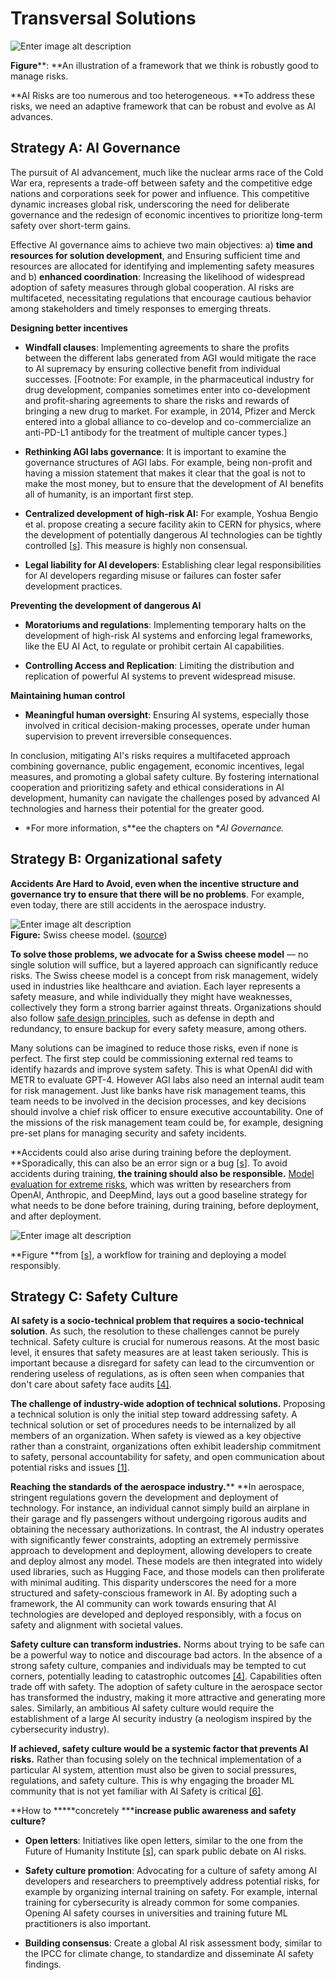 # Transversal Solutions

![Enter image alt description](Images/OxO_Image_7.png)

**Figure****: **An illustration of a framework that we think is robustly good to manage risks.

**AI Risks are too numerous and too heterogeneous. **To address these risks, we need an adaptive framework that can be robust and evolve as AI advances.

## Strategy A: AI Governance

The pursuit of AI advancement, much like the nuclear arms race of the Cold War era, represents a trade-off between safety and the competitive edge nations and corporations seek for power and influence. This competitive dynamic increases global risk, underscoring the need for deliberate governance and the redesign of economic incentives to prioritize long-term safety over short-term gains.

Effective AI governance aims to achieve two main objectives: a) **time and resources for solution development**, and Ensuring sufficient time and resources are allocated for identifying and implementing safety measures and b) **enhanced coordination**: Increasing the likelihood of widespread adoption of safety measures through global cooperation. AI risks are multifaceted, necessitating regulations that encourage cautious behavior among stakeholders and timely responses to emerging threats.

**Designing better incentives**

- **Windfall clauses**: Implementing agreements to share the profits between the different labs generated from AGI would mitigate the race to AI supremacy by ensuring collective benefit from individual successes. [Footnote: For example, in the pharmaceutical industry for drug development, companies sometimes enter into co-development and profit-sharing agreements to share the risks and rewards of bringing a new drug to market. For example, in 2014, Pfizer and Merck entered into a global alliance to co-develop and co-commercialize an anti-PD-L1 antibody for the treatment of multiple cancer types.]

- **Rethinking AGI labs governance**: It is important to examine the governance structures of AGI labs. For example, being non-profit and having a mission statement that makes it clear that the goal is not to make the most money, but to ensure that the development of AI benefits all of humanity, is an important first step.

- **Centralized development of high-risk AI:** For example, Yoshua Bengio et al. propose creating a secure facility akin to CERN for physics, where the development of potentially dangerous AI technologies can be tightly controlled [[s](https://yoshuabengio.org/2023/06/24/faq-on-catastrophic-ai-risks/)]. This measure is highly non consensual. 

- **Legal liability for AI developers**: Establishing clear legal responsibilities for AI developers regarding misuse or failures can foster safer development practices.

**Preventing the development of dangerous AI**

- **Moratoriums and regulations**: Implementing temporary halts on the development of high-risk AI systems and enforcing legal frameworks, like the EU AI Act, to regulate or prohibit certain AI capabilities.

- **Controlling Access and Replication**: Limiting the distribution and replication of powerful AI systems to prevent widespread misuse.

**Maintaining human control**

- **Meaningful human oversight**: Ensuring AI systems, especially those involved in critical decision-making processes, operate under human supervision to prevent irreversible consequences.

In conclusion, mitigating AI's risks requires a multifaceted approach combining governance, public engagement, economic incentives, legal measures, and promoting a global safety culture. By fostering international cooperation and prioritizing safety and ethical considerations in AI development, humanity can navigate the challenges posed by advanced AI technologies and harness their potential for the greater good.

- *For more information, s**ee the chapters on **AI Governance.*

## Strategy B: Organizational safety

**Accidents Are Hard to Avoid, even when the incentive structure and governance try to ensure that there will be no problems**. For example, even today, there are still accidents in the aerospace industry. 

![Enter image alt description](Images/O9c_Image_8.png)
 \
**Figure:** Swiss cheese model. ([source](https://www.safe.ai/ai-risk))

**To solve those problems, we advocate for a Swiss cheese model** — no single solution will suffice, but a layered approach can significantly reduce risks. The Swiss cheese model is a concept from risk management, widely used in industries like healthcare and aviation. Each layer represents a safety measure, and while individually they might have weaknesses, collectively they form a strong barrier against threats. Organizations should also follow [safe design principles](https://arxiv.org/pdf/2206.05862.pdf), such as defense in depth and redundancy, to ensure backup for every safety measure, among others.

Many solutions can be imagined to reduce those risks, even if none is perfect. The first step could be commissioning external red teams to identify hazards and improve system safety. This is what OpenAI did with METR to evaluate GPT-4. However AGI labs also need an internal audit team for risk management. Just like banks have risk management teams, this team needs to be involved in the decision processes, and key decisions should involve a chief risk officer to ensure executive accountability. One of the missions of the risk management team could be, for example, designing pre-set plans for managing security and safety incidents.

**Accidents could also arise during training before the deployment. **Sporadically, this can also be an error sign or a bug [[s](https://arxiv.org/pdf/1909.08593.pdf#page=12)]. To avoid accidents during training, **the training should also be ****responsible****.** [Model evaluation for extreme risks](https://arxiv.org/abs/2305.15324), which was written by researchers from OpenAI, Anthropic, and DeepMind, lays out a good baseline strategy for what needs to be done before training, during training, before deployment, and after deployment.

![Enter image alt description](Images/lrm_Image_9.png)

**Figure **from [[s](https://arxiv.org/abs/2305.15324)], a workflow for training and deploying a model responsibly.

## Strategy C: Safety Culture

**AI safety is a socio-technical problem that requires a socio-technical solution**.  As such, the resolution to these challenges cannot be purely technical. Safety culture is crucial for numerous reasons. At the most basic level, it ensures that safety measures are at least taken seriously. This is important because a disregard for safety can lead to the circumvention or rendering useless of regulations, as is often seen when companies that don't care about safety face audits [[4]](https://www.lesswrong.com/posts/iFLNKgZceYyTdwsGz/safety-culture-for-ai-is-important-but-isn-t-going-to-be).

**The challenge of industry-wide adoption of technical solutions.** Proposing a technical solution is only the initial step toward addressing safety. A technical solution or set of procedures needs to be internalized by all members of an organization. When safety is viewed as a key objective rather than a constraint, organizations often exhibit leadership commitment to safety, personal accountability for safety, and open communication about potential risks and issues [[1]](https://arxiv.org/abs/2306.12001).

**Reaching the standards of the aerospace industry.**** **In aerospace, stringent regulations govern the development and deployment of technology. For instance, an individual cannot simply build an airplane in their garage and fly passengers without undergoing rigorous audits and obtaining the necessary authorizations. In contrast, the AI industry operates with significantly fewer constraints, adopting an extremely permissive approach to development and deployment, allowing developers to create and deploy almost any model. These models are then integrated into widely used libraries, such as Hugging Face, and those models can then proliferate with minimal auditing. This disparity underscores the need for a more structured and safety-conscious framework in AI. By adopting such a framework, the AI community can work towards ensuring that AI technologies are developed and deployed responsibly, with a focus on safety and alignment with societal values.

**Safety culture can transform industries.** Norms about trying to be safe can be a powerful way to notice and discourage bad actors. In the absence of a strong safety culture, companies and individuals may be tempted to cut corners, potentially leading to catastrophic outcomes [[4]](https://www.lesswrong.com/posts/iFLNKgZceYyTdwsGz/safety-culture-for-ai-is-important-but-isn-t-going-to-be). Capabilities often trade off with safety. The adoption of safety culture in the aerospace sector has transformed the industry, making it more attractive and generating more sales. Similarly, an ambitious AI safety culture would require the establishment of a large AI security industry (a neologism inspired by the cybersecurity industry).

**If achieved, safety culture would be a systemic factor that prevents AI risks.** Rather than focusing solely on the technical implementation of a particular AI system, attention must also be given to social pressures, regulations, and safety culture. This is why engaging the broader ML community that is not yet familiar with AI Safety is critical [[6]](https://www.alignmentforum.org/posts/bffA9WC9nEJhtagQi/introduction-to-pragmatic-ai-safety-pragmatic-ai-safety-1).

**How to *****concretely *****increase public awareness and safety culture?**

- **Open letters**: Initiatives like open letters, similar to the one from the Future of Humanity Institute [[s](https://futureoflife.org/open-letter/pause-giant-ai-experiments/)], can spark public debate on AI risks. 

- **Safety culture promotion**: Advocating for a culture of safety among AI developers and researchers to preemptively address potential risks, for example by organizing internal training on safety. For example, internal training for cybersecurity is already common for some companies. Opening AI safety courses in universities and training future ML practitioners is also important.

- **Building consensus**: Create a global AI risk assessment body, similar to the IPCC for climate change, to standardize and disseminate AI safety findings.
